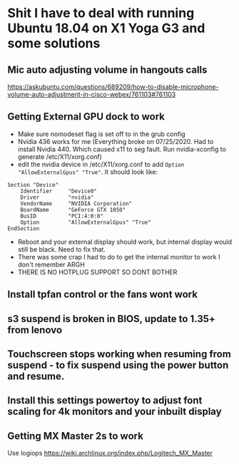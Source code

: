 # Shit I have to deal with running Ubuntu 18.04 on X1 Yoga G3 and some solutions

## Mic auto adjusting volume in hangouts calls
https://askubuntu.com/questions/689209/how-to-disable-microphone-volume-auto-adjustment-in-cisco-webex/761103#761103

## Getting External GPU dock to work
* Make sure nomodeset flag is set off to in the grub config
* Nvidia 436 works for me (Everything broke on 07/25/2020. Had to install Nvidia 440. Which caused x11 to seg fault. Run nvidia-xconfig to generate /etc/X11/xorg.conf)
* edit the nvidia device in /etc/X11/xorg.conf to add `Option "AllowExternalGpus" "True"`. It should look like:
```
Section "Device"
    Identifier     "Device0"
    Driver         "nvidia"
    VendorName     "NVIDIA Corporation"
    BoardName      "GeForce GTX 1050"
    BusID          "PCI:4:0:0"
    Option         "AllowExternalGpus" "True"
EndSection
```
* Reboot and your external display should work, but internal display would still be black. Need to fix that.
* There was some crap I had to do to get the internal monitor to work I don't remember ARGH
* THERE IS NO HOTPLUG SUPPORT SO DONT BOTHER

## Install tpfan control or the fans wont work

## s3 suspend is broken in BIOS, update to 1.35+ from lenovo

## Touchscreen stops working when resuming from suspend - to fix suspend using the power button and resume.

## Install this settings powertoy to adjust font scaling for 4k monitors and your inbuilt display

## Getting MX Master 2s to work
Use logiops
https://wiki.archlinux.org/index.php/Logitech_MX_Master
